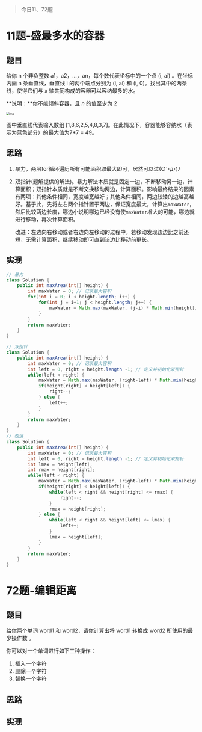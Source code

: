 > 今日11、72题

# 11题-盛最多水的容器

## 题目

给你 n 个非负整数 a1，a2，...，an，每个数代表坐标中的一个点 (i, ai) 。在坐标内画 n 条垂直线，垂直线 i 的两个端点分别为 (i, ai) 和 (i, 0)。找出其中的两条线，使得它们与 x 轴共同构成的容器可以容纳最多的水。

**说明：**你不能倾斜容器，且 *n* 的值至少为 2

<img src="https://aliyun-lc-upload.oss-cn-hangzhou.aliyuncs.com/aliyun-lc-upload/uploads/2018/07/25/question_11.jpg" alt="img" style="zoom:50%;" />

图中垂直线代表输入数组 [1,8,6,2,5,4,8,3,7]。在此情况下，容器能够容纳水（表示为蓝色部分）的最大值为7\*7 = 49。

## 思路

1. 暴力，两层for循环遍历所有可能面积取最大即可，居然可以过(○´･д･)ﾉ

2. 双指针(题解提供的解法)。暴力解法本质就是固定一边，不断移动另一边，计算面积；双指针本质就是不断交换移动两边，计算面积。影响最终结果的因素有两项：其他条件相同，宽度越宽越好；其他条件相同，两边较矮的边越高越好。基于此，先将左右两个指针置于两边，保证宽度最大，计算出`maxWater`，然后比较两边长度，哪边小说明哪边已经没有使`maxWater`增大的可能，哪边就进行移动，再次计算面积。

   改进：左边向右移动或者右边向左移动的过程中，若移动发现该边比之前还短，无需计算面积，继续移动即可直到该边比移动前更长。

## 实现

```java
// 暴力
class Solution {
    public int maxArea(int[] height) {
        int maxWater = 0; // 记录最大容积
        for(int i = 0; i < height.length; i++) {
            for(int j = i+1; j < height.length; j++) {
                maxWater = Math.max(maxWater, (j-i) * Math.min(height[i], height[j]));
            }
        }
        return maxWater;
    }
}
```

```java
// 双指针
class Solution {
    public int maxArea(int[] height) {
        int maxWater = 0; // 记录最大容积
        int left = 0, right = height.length -1; // 定义并初始化双指针
        while(left < right) {
            maxWater = Math.max(maxWater, (right-left) * Math.min(height[right], height[left]));
            if(height[right] < height[left]) {
                right--;
            } else {
                left++;
            } 
        }
        return maxWater;
    }
}
// 改进
class Solution {
    public int maxArea(int[] height) {
        int maxWater = 0; // 记录最大容积
        int left = 0, right = height.length -1; // 定义并初始化双指针
        int lmax = height[left];
        int rmax = height[right];
        while(left < right) {
            maxWater = Math.max(maxWater, (right-left) * Math.min(height[right], height[left]));
            if(height[right] < height[left]) {
                while(left < right && height[right] <= rmax) {
                    right--;
                }
                rmax = height[right];
            } else {
                while(left < right && height[left] <= lmax) {
                    left++;
                }
                lmax = height[left];
            } 
        }
        return maxWater;
    }
}
```



# 72题-编辑距离

## 题目

给你两个单词 word1 和 word2，请你计算出将 word1 转换成 word2 所使用的最少操作数 。

你可以对一个单词进行如下三种操作：

1. 插入一个字符
2. 删除一个字符
3. 替换一个字符

## 思路

## 实现

```java

```








